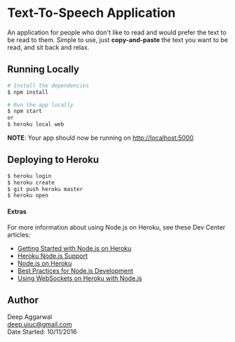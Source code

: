 Text-To-Speech Application
==========================

An application for people who don't like to read and would prefer the text to be read to them. Simple to use, just **copy-and-paste** the text you want to be read, and sit back and relax.

Running Locally
---------------
```sh
# Install the dependencies
$ npm install

# Run the app locally
$ npm start
or
$ heroku local web

```
**NOTE**: Your app should now be running on [http://localhost:5000](http://localhost:5000/)

Deploying to Heroku
-------------------
```sh
$ heroku login
$ heroku create
$ git push heroku master
$ heroku open
```

#### Extras
For more information about using Node.js on Heroku, see these Dev Center articles:

- [Getting Started with Node.js on Heroku](https://devcenter.heroku.com/articles/getting-started-with-nodejs)
- [Heroku Node.js Support](https://devcenter.heroku.com/articles/nodejs-support)
- [Node.js on Heroku](https://devcenter.heroku.com/categories/nodejs)
- [Best Practices for Node.js Development](https://devcenter.heroku.com/articles/node-best-practices)
- [Using WebSockets on Heroku with Node.js](https://devcenter.heroku.com/articles/node-websockets)

Author
------
Deep Aggarwal  
deep.uiuc@gmail.com  
Date Started: 10/11/2016  
